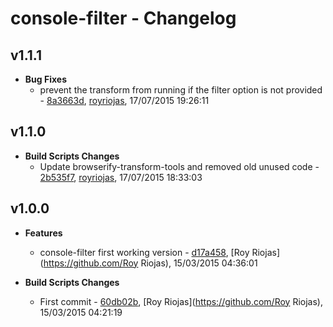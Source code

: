 
# console-filter - Changelog
## v1.1.1
- **Bug Fixes**
  - prevent the transform from running if the filter option is not provided - [8a3663d]( https://github.com/royriojas/console-filter/commit/8a3663d ), [royriojas](https://github.com/royriojas), 17/07/2015 19:26:11

    
## v1.1.0
- **Build Scripts Changes**
  - Update browserify-transform-tools and removed old unused code - [2b535f7]( https://github.com/royriojas/console-filter/commit/2b535f7 ), [royriojas](https://github.com/royriojas), 17/07/2015 18:33:03

    
## v1.0.0
- **Features**
  - console-filter first working version - [d17a458]( https://github.com/royriojas/console-filter/commit/d17a458 ), [Roy Riojas](https://github.com/Roy Riojas), 15/03/2015 04:36:01

    
- **Build Scripts Changes**
  - First commit - [60db02b]( https://github.com/royriojas/console-filter/commit/60db02b ), [Roy Riojas](https://github.com/Roy Riojas), 15/03/2015 04:21:19

    
